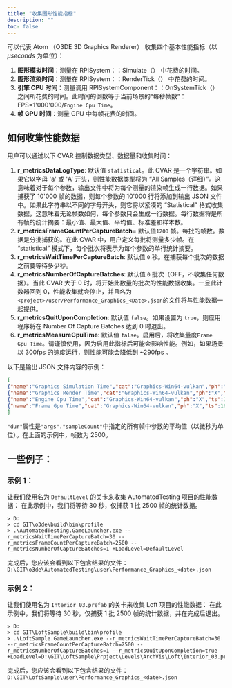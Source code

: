 ```yaml
---
title: "收集图形性能指标"
description: ""
toc: false
---
```


可以代表 Atom （O3DE 3D Graphics Renderer） 收集四个基本性能指标（以 _μseconds_ 为单位）： 
1. **图形模拟时间**：测量在 RPISystem：：Simulate（） 中花费的时间。
2. **图形渲染时间**：测量在 RPISystem：：RenderTick（） 中花费的时间。
3. **引擎 CPU 时间**：测量调用 RPISystemComponent：：OnSystemTick（） 之间所花费的时间。此时间的倒数等于当前场景的“每秒帧数”：FPS=1'000'000/`Engine Cpu Time`。 
4. **帧 GPU 时间**：测量 GPU 中每帧花费的时间。

## 如何收集性能数据
用户可以通过以下 CVAR 控制数据类型、数据量和收集时间：  
1. **r_metricsDataLogType**: 默认值 `statistical`。此 CVAR 是一个字符串。如果它以字母 'a' 或 'A' 开头，则性能数据类型将为 “All Samples（详细）”。这意味着对于每个参数，输出文件中将为每个测量的渲染帧生成一行数据。如果捕获了 10'000 帧的数据，则每个参数的 10'000 行将添加到输出 JSON 文件中。如果此字符串以不同的字母开头，则它将以紧凑的 “Statistical” 格式收集数据，这意味着无论帧数如何，每个参数只会生成一行数据。每行数据将是所有帧的统计摘要：最小值、最大值、平均值、标准差和样本数。
2. **r_metricsFrameCountPerCaptureBatch**= 默认值`1200` 帧。每批的帧数。数据是分批捕获的。在此 CVAR 中，用户定义每批将测量多少帧。在 “statistical” 模式下，每个批次将表示为每个参数的单行统计摘要。
3. **r_metricsWaitTimePerCaptureBatch**: 默认值 `0` 秒。在捕获每个批次的数据之前要等待多少秒。
4. **r_metricsNumberOfCaptureBatches**: 默认值 `0` 批次（OFF，不收集任何数据）。当此 CVAR 大于 0 时，将开始此数量的批次的性能数据收集。一旦此计数器回到 0，性能收集就会停止，并且名为`<project>/user/Performance_Graphics_<Date>.json`的文件将与性能数据一起提供。  
5. **r_metricsQuitUponCompletion**: 默认值 `false`。如果设置为 `true`，则应用程序将在 Number Of Capture Batches 达到 0 时退出。 
6. **r_metricsMeasureGpuTime**: 默认值 `false`。启用后，将收集量度`Frame Gpu Time`。请谨慎使用，因为启用此指标后可能会影响性能。例如，如果场景以 300fps 的速度运行，则性能可能会降低到 ~290fps 。

以下是输出 JSON 文件内容的示例：
```json
[
{"name":"Graphics Simulation Time","cat":"Graphics-Win64-vulkan","ph":"X","ts":1667948193877268,"pid":56808,"tid":55956,"args":    {"avg":122.34280000000005,"min":99.0,"max":474.0,"sampleCount":2500,"units":"us","variance":143.1585515806325,"stdev":11.964888281159691,"mostRecentSampleValue":109.0},"dur":122},
{"name":"Graphics Render Time","cat":"Graphics-Win64-vulkan","ph":"X","ts":1667948193877420,"pid":56808,"tid":55956,"args": {"avg":2964.004799999998,"min":2605.0,"max":5060.0,"sampleCount":2500,"units":"us","variance":36986.33691172465,"stdev":192.31832183056468,"mostRecentSampleValue":3004.0},"dur":2964},
{"name":"Engine Cpu Time","cat":"Graphics-Win64-vulkan","ph":"X","ts":1667948193983164,"pid":56808,"tid":55956,"args": {"avg":3425.472589035615,"min":2939.0,"max":110194.0,"sampleCount":2499,"units":"us","variance":4618503.889060195,"stdev":2149.070470938586,"mostRecentSampleValue":3313.0},"dur":3425},
{"name":"Frame Gpu Time","cat":"Graphics-Win64-vulkan","ph":"X","ts":1667948193983204,"pid":56808,"tid":55956,"args": {"avg":2992.4170673076865,"min":2823.0,"max":4775.0,"sampleCount":2496,"units":"us","variance":98729.87688694714,"stdev":314.21310743975516,"mostRecentSampleValue":2841.0},"dur":2992}
]
```
`"dur"`属性是`"args"."sampleCount"`中指定的所有帧中参数的平均值（以微秒为单位）。在上面的示例中，帧数为 2500。

## 一些例子：
### 示例 1： 
让我们使用名为 `DefaultLevel` 的关卡来收集 AutomatedTesting 项目的性能数据：
在此示例中，我们将等待 30 秒，仅捕获 1 批 2500 帧的统计数据。
```
> D:
> cd GIT\o3de\build\bin\profile
> .\AutomatedTesting.GameLauncher.exe --r_metricsWaitTimePerCaptureBatch=30 --r_metricsFrameCountPerCaptureBatch=2500 --r_metricsNumberOfCaptureBatches=1 +LoadLevel=DefaultLevel
```
完成后，您应该会看到以下包含结果的文件：
`D:\GIT\o3de\AutomatedTesting\user\Performance_Graphics_<date>.json`  

### 示例 2：
让我们使用名为 `Interior_03.prefab` 的关卡来收集 Loft 项目的性能数据：
在此示例中，我们将等待 30 秒，仅捕获 1 批 2500 帧的统计数据，并在完成后退出。
```
> D:
> cd GIT\LoftSample\build\bin\profile
> .\LoftSample.GameLauncher.exe --r_metricsWaitTimePerCaptureBatch=30 --r_metricsFrameCountPerCaptureBatch=2500 --r_metricsNumberOfCaptureBatches=1 --r_metricsQuitUponCompletion=true +LoadLevel=D:\GIT\LoftSample\Prpject\Levels\ArchVis\Loft\Interior_03.prefab
```
完成后，您应该会看到以下包含结果的文件：
`D:\GIT\LoftSample\user\Performance_Graphics_<date>.json`  

